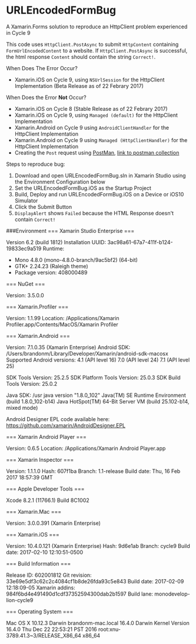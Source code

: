 # URLEncodedFormBug
A Xamarin.Forms solution to reproduce an HttpClient problem experienced in Cycle 9

This code uses `HttpClient.PostAsync` to submit `HttpContent` containing `FormUrlEncodedContent` to a website. If `HttpClient.PostAsync` is successful, the html response `Content` should contain the string `Correct!`.

When Does The Error Occur?
 - Xamarin.iOS on Cycle 9, using `NSUrlSession` for the HttpClient Implementation (Beta Release as of 22 Febrary 2017)
 
When Does the Error **Not** Occur?
 - Xamarin.iOS on Cycle 8 (Stable Release as of 22 Febrary 2017)
 - Xamarin.iOS on Cycle 9, using `Managed (default)` for the HttpClient Implementation
 - Xamarin.Android on Cycle 9 using `AndroidClientHandler` for the HttpClient Implementation
 - Xamarin.Android on Cycle 9 using `Managed (HttpClientHandler)` for the HttpClient Implementation
 - Creating the `Post` request using [PostMan](https://www.getpostman.com), [link to postman collection](https://github.com/brminnick/URLEncodedFormBug/blob/master/MondayPunday.postman_collection)
 

Steps to reproduce bug:
 1. Download and open URLEncodedFormBug.sln in Xamarin Studio using the Environment Configuration below
 2. Set the URLEncodedFormBug.iOS as the Startup Project
 3. Build, Deploy and run URLEncodedFormBug.iOS on a Device or iOS10 Simulator
 4. Click the Submit Button
 5. `DisplayAlert` shows `Failed` because the HTML Response doesn't contain `Correct!`
 

###Environment
=== Xamarin Studio Enterprise ===

Version 6.2 (build 1812)
Installation UUID: 3ac98a61-67a7-411f-b124-19833ec9a519
Runtime:
 - Mono 4.8.0 (mono-4.8.0-branch/9ac5bf2) (64-bit)
 - GTK+ 2.24.23 (Raleigh theme)
 - Package version: 408000489

=== NuGet ===

Version: 3.5.0.0

=== Xamarin.Profiler ===

Version: 1.1.99
Location: /Applications/Xamarin Profiler.app/Contents/MacOS/Xamarin Profiler

=== Xamarin.Android ===

Version: 7.1.0.35 (Xamarin Enterprise)
Android SDK: /Users/brandonm/Library/Developer/Xamarin/android-sdk-macosx
	Supported Android versions:
		4.1 (API level 16)
		7.0 (API level 24)
		7.1 (API level 25)

SDK Tools Version: 25.2.5
SDK Platform Tools Version: 25.0.3
SDK Build Tools Version: 25.0.2

Java SDK: /usr
java version "1.8.0_102"
Java(TM) SE Runtime Environment (build 1.8.0_102-b14)
Java HotSpot(TM) 64-Bit Server VM (build 25.102-b14, mixed mode)

Android Designer EPL code available here:
https://github.com/xamarin/AndroidDesigner.EPL

=== Xamarin Android Player ===

Version: 0.6.5
Location: /Applications/Xamarin Android Player.app

=== Xamarin Inspector ===

Version: 1.1.1.0
Hash: 607f1ba
Branch: 1.1-release
Build date: Thu, 16 Feb 2017 18:57:39 GMT

=== Apple Developer Tools ===

Xcode 8.2.1 (11766.1)
Build 8C1002

=== Xamarin.Mac ===

Version: 3.0.0.391 (Xamarin Enterprise)

=== Xamarin.iOS ===

Version: 10.4.0.121 (Xamarin Enterprise)
Hash: 9d6e1ab
Branch: cycle9
Build date: 2017-02-10 12:10:51-0500

=== Build Information ===

Release ID: 602001812
Git revision: 33e69e5df3c62c2c4084cf1b8de26fda93c5e843
Build date: 2017-02-09 12:18:09-05
Xamarin addins: 984f6bd4e491490d1cdf37352594300dab2b1597
Build lane: monodevelop-lion-cycle9

=== Operating System ===

Mac OS X 10.12.3
Darwin brandonm-mac.local 16.4.0 Darwin Kernel Version 16.4.0
    Thu Dec 22 22:53:21 PST 2016
    root:xnu-3789.41.3~3/RELEASE_X86_64 x86_64

